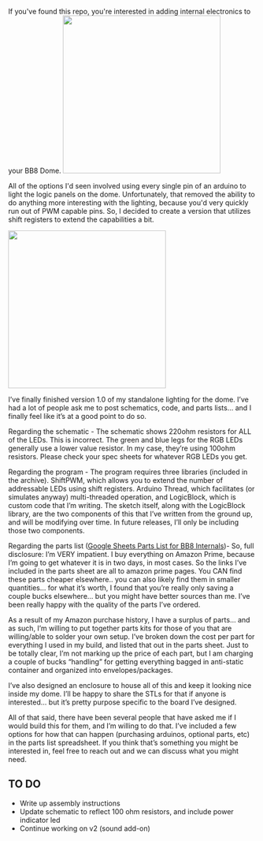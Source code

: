 If you've found this repo, you're interested in adding internal electronics to your BB8 Dome.
<img src="https://scontent-iad3-1.xx.fbcdn.net/hphotos-xfp1/v/t1.0-9/10603798_10153226422607761_3631755225023624732_n.jpg?oh=16adb8e8d58f0730d4804b3a3ccf2d0d&oe=5714BCDA" width=320>


All of the options I'd seen involved using every single pin of an arduino to light the logic panels on the dome.  Unfortunately, that removed the ability to do anything more interesting with the lighting, because you'd very quickly run out of PWM capable pins. So, I decided to create a version that utilizes shift registers to extend the capabilities a bit.

<img src="https://scontent-iad3-1.xx.fbcdn.net/hphotos-xfa1/t31.0-8/920727_10153226421547761_8605656006124651485_o.jpg" width=320>

I’ve finally finished version 1.0 of my standalone lighting for the dome. I’ve had a lot of people ask me to post schematics, code, and parts lists… and I finally feel like it’s at a good point to do so. 

Regarding the schematic - The schematic shows 220ohm resistors for ALL of the LEDs. This is incorrect. The green and blue legs for the RGB LEDs generally use a lower value resistor. In my case, they’re using 100ohm resistors. Please check your spec sheets for whatever RGB LEDs you get.

Regarding the program - The program requires three libraries (included in the archive). ShiftPWM, which allows you to extend the number of addressable LEDs using shift registers. Arduino Thread, which facilitates (or simulates anyway) multi-threaded operation, and LogicBlock, which is custom code that I’m writing. The sketch itself, along with the LogicBlock library, are the two components of this that I’ve written from the ground up, and will be modifying over time. In future releases, I’ll only be including those two components.

Regarding the parts list (<a href="https://docs.google.com/spreadsheets/d/1KzJZGZxBMD4uZg5txSiHm7NLZ_BNpFicUeiCb588h9Q/edit#gid=0">Google Sheets Parts List for BB8 Internals</a>)- So, full disclosure: I’m VERY impatient. I buy everything on Amazon Prime, because I’m going to get whatever it is in two days, in most cases. So the links I’ve included in the parts sheet are all to amazon prime pages. You CAN find these parts cheaper elsewhere.. you can also likely find them in smaller quantities… for what it’s worth, I found that you’re really only saving a couple bucks elsewhere… but you might have better sources than me. I’ve been really happy with the quality of the parts I’ve ordered.

As a result of my Amazon purchase history, I have a surplus of parts… and as such, I’m willing to put together parts kits for those of you that are willing/able to solder your own setup. I’ve broken down the cost per part for everything I used in my build, and listed that out in the parts sheet. Just to be totally clear, I’m not marking up the price of each part, but I am charging a couple of bucks “handling” for getting everything bagged in anti-static container and organized into envelopes/packages.

I’ve also designed an enclosure to house all of this and keep it looking nice inside my dome. I’ll be happy to share the STLs for that if anyone is interested… but it’s pretty purpose specific to the board I’ve designed.

All of that said, there have been several people that have asked me if I would build this for them, and I’m willing to do that. I’ve included a few options for how that can happen (purchasing arduinos, optional parts, etc) in the parts list spreadsheet. If you think that’s something you might be interested in, feel free to reach out and we can discuss what you might need.

TO DO
-----
* Write up assembly instructions
* Update schematic to reflect 100 ohm resistors, and include power indicator led
* Continue working on v2 (sound add-on)


